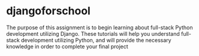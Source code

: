 # djangoforschool
The purpose of this assignment is to begin learning about full-stack Python development utilizing Django.  These tutorials will help you understand full-stack development utilizing Python, and will provide the necessary knowledge in order to complete your final project
